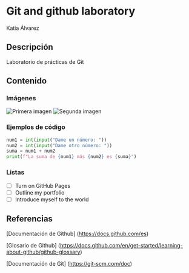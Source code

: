 # Git and github laboratory

Katia Álvarez

## Descripción
Laboratorio de prácticas de Git 

## Contenido
### Imágenes

![Primera imagen](https://myoctocat.com/assets/images/base-octocat.svg)
![Segunda imagen](https://cdn-icons-png.flaticon.com/512/10338/10338034.png)

### Ejemplos de código
```python 
num1 = int(input("Dame un número: "))
num2 = int(input("Dame otro número: "))
suma = num1 + num2
print(f"La suma de {num1} más {num2} es {suma}")
```

### Listas
- [ ] Turn on GitHub Pages
- [ ] Outline my portfolio
- [ ] Introduce myself to the world

## Referencias
[Documentación de Github] (https://docs.github.com/es)

[Glosario de Github] (https://docs.github.com/en/get-started/learning-about-github/github-glossary)

[Documentación de Git] (https://git-scm.com/doc)


